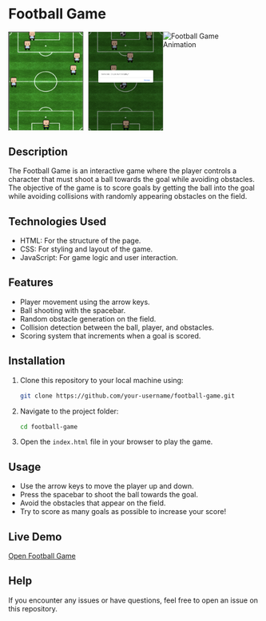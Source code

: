 <h1>Football Game</h1>

<div style="display: flex; justify-content: flex-start;">
    <img src="./images/Image1.png" alt="Football Game Screenshot 1" width="150" style="margin-right: 10px;"/> 
    <img src="./images/Image2.png" alt="Football Game Screenshot 2" width="150"/>
    <img src="./images/Gifsocc.gif" alt="Football Game Animation" width="150"/> 
</div>

</div>

<h2>Description</h2>

The Football Game is an interactive game where the player controls a character that must shoot a ball towards the goal while avoiding obstacles. The objective of the game is to score goals by getting the ball into the goal while avoiding collisions with randomly appearing obstacles on the field.

<h2>Technologies Used</h2>

-  HTML: For the structure of the page.
-  CSS: For styling and layout of the game.
-  JavaScript: For game logic and user interaction.

<h2>Features</h2>

-  Player movement using the arrow keys.
-  Ball shooting with the spacebar.
-  Random obstacle generation on the field.
-  Collision detection between the ball, player, and obstacles.
-  Scoring system that increments when a goal is scored.

<h2>Installation</h2>

1. Clone this repository to your local machine using:
   ```bash
   git clone https://github.com/your-username/football-game.git
   ```

2. Navigate to the project folder:
   ```bash
   cd football-game
   ```

3. Open the `index.html` file in your browser to play the game.

<h2>Usage</h2>

-  Use the arrow keys to move the player up and down.
-  Press the spacebar to shoot the ball towards the goal.
-  Avoid the obstacles that appear on the field.
-  Try to score as many goals as possible to increase your score!

<h2>Live Demo</h2>

[Open Football Game](https://yvannguy.github.io/football-game-deploy/)


<h2>Help</h2>

If you encounter any issues or have questions, feel free to open an issue on this repository.



